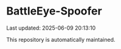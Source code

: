 # BattleEye-Spoofer

Last updated: 2025-06-09 20:13:10

This repository is automatically maintained.
